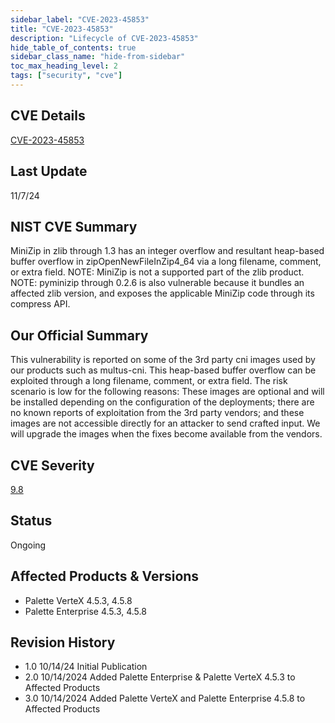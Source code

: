 ```yaml
---
sidebar_label: "CVE-2023-45853"
title: "CVE-2023-45853"
description: "Lifecycle of CVE-2023-45853"
hide_table_of_contents: true
sidebar_class_name: "hide-from-sidebar"
toc_max_heading_level: 2
tags: ["security", "cve"]
---
```


## CVE Details

[CVE-2023-45853](https://nvd.nist.gov/vuln/detail/CVE-2023-45853)

## Last Update

11/7/24

## NIST CVE Summary

MiniZip in zlib through 1.3 has an integer overflow and resultant heap-based buffer overflow in zipOpenNewFileInZip4_64
via a long filename, comment, or extra field. NOTE: MiniZip is not a supported part of the zlib product. NOTE: pyminizip
through 0.2.6 is also vulnerable because it bundles an affected zlib version, and exposes the applicable MiniZip code
through its compress API.

## Our Official Summary

This vulnerability is reported on some of the 3rd party cni images used by our products such as multus-cni. This
heap-based buffer overflow can be exploited through a long filename, comment, or extra field. The risk scenario is low
for the following reasons: These images are optional and will be installed depending on the configuration of the
deployments; there are no known reports of exploitation from the 3rd party vendors; and these images are not accessible
directly for an attacker to send crafted input. We will upgrade the images when the fixes become available from the
vendors.

## CVE Severity

[9.8](https://nvd.nist.gov/vuln/detail/CVE-2023-45853)

## Status

Ongoing

## Affected Products & Versions

- Palette VerteX 4.5.3, 4.5.8
- Palette Enterprise 4.5.3, 4.5.8

## Revision History

- 1.0 10/14/24 Initial Publication
- 2.0 10/14/2024 Added Palette Enterprise & Palette VerteX 4.5.3 to Affected Products
- 3.0 10/14/2024 Added Palette VerteX and Palette Enterprise 4.5.8 to Affected Products